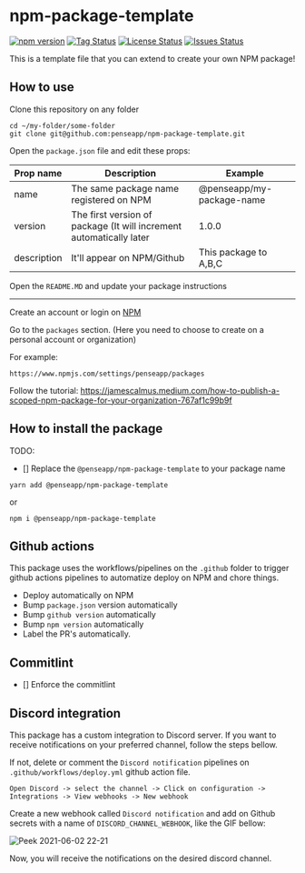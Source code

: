 # npm-package-template

<!-- <div align="center"> -->

<!-- ![npm](https://img.shields.io/npm/dt/nodejs-health-checker?style=for-the-badge)<br> -->

[![npm version](https://badge.fury.io/js/%40penseapp%2Fnpm-package-template.svg)](https://badge.fury.io/js/%40penseapp%2Fnpm-package-template)
[![Tag Status](https://img.shields.io/github/tag/penseapp/npm-package-template)](https://img.shields.io/github/v/tag/penseapp/npm-package-template)
[![License Status](https://img.shields.io/github/license/penseapp/npm-package-template)](https://img.shields.io/github/license/penseapp/npm-package-template)
[![Issues Status](https://img.shields.io/github/issues/penseapp/npm-package-template)](https://img.shields.io/github/issues/penseapp/npm-package-template)

<!-- ![test](https://github.com/penseapp/npm-package-template/workflows/test/badge.svg?branch=master) -->
<!-- ![GitHub Workflow Status (event)](https://img.shields.io/github/workflow/status/@penseapp/npm-package-template/test) -->
<!-- [![Coverage Status](https://coveralls.io/repos/github/penseapp/npm-package-template/badge.svg?branch=master)](https://coveralls.io/github/penseapp/npm-package-template?branch=master) -->

<!-- </div> -->

This is a template file that you can extend to create your own NPM package!

## How to use

Clone this repository on any folder

```shell
cd ~/my-folder/some-folder
git clone git@github.com:penseapp/npm-package-template.git
```

Open the `package.json` file and edit these props:

| Prop name  | Description | Example | 
|---|---|---|
| name  | The same package name registered on NPM  | @penseapp/my-package-name  |
| version  | The first version of package (It will increment automatically later  | 1.0.0  |
| description  | It'll appear on NPM/Github  | This package to A,B,C  |

Open the `README.MD` and update your package instructions

---

Create an account or login on [NPM](https://www.npmjs.com/login)

Go to the `packages` section. (Here you need to choose to create on a personal account or organization)

For example:
```
https://www.npmjs.com/settings/penseapp/packages
```

Follow the tutorial:
https://jamescalmus.medium.com/how-to-publish-a-scoped-npm-package-for-your-organization-767af1c99b9f

## How to install the package

TODO:
- [] Replace the `@penseapp/npm-package-template` to your package name

```
yarn add @penseapp/npm-package-template
```

or

```
npm i @penseapp/npm-package-template
```

## Github actions

This package uses the workflows/pipelines on the `.github` folder to trigger
github actions pipelines to automatize deploy on NPM and chore things.

- Deploy automatically on NPM
- Bump `package.json` version automatically
- Bump `github version` automatically
- Bump `npm version` automatically
- Label the PR's automatically.

## Commitlint

- [] Enforce the commitlint

## Discord integration

This package has a custom integration to Discord server. If you want to receive
notifications on your preferred channel, follow the steps bellow.

If not, delete or comment the `Discord notification` pipelines on `.github/workflows/deploy.yml` github action file.

```
Open Discord -> select the channel -> Click on configuration -> Integrations -> View webhooks -> New webhook
```

Create a new webhook called `Discord notification` and add on Github secrets with a name of `DISCORD_CHANNEL_WEBHOOK`, like the GIF bellow:

![Peek 2021-06-02 22-21](https://user-images.githubusercontent.com/5152197/121472497-aa56ec00-c997-11eb-83cb-b9f03094e5dd.gif)

Now, you will receive the notifications on the desired discord channel.